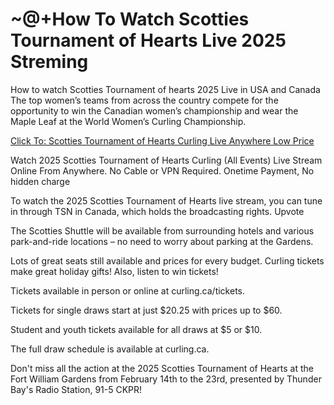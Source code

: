 # ~@+How To Watch Scotties Tournament of Hearts Live 2025 Streming 
How to watch Scotties Tournament of hearts 2025 Live in USA and Canada The top women’s teams from across the country compete for the opportunity to win the Canadian women’s championship and wear the Maple Leaf at the World Women’s Curling Championship.

[Click To: Scotties Tournament of Hearts Curling Live Anywhere Low Price](https://cutt.ly/5rqKxDyA)

Watch 2025 Scotties Tournament of Hearts Curling (All Events) Live Stream Online From Anywhere. No Cable or VPN Required. Onetime Payment, No hidden charge

To watch the 2025 Scotties Tournament of Hearts live stream, you can tune in through TSN in Canada, which holds the broadcasting rights. Upvote

The Scotties Shuttle will be available from surrounding hotels and various park-and-ride locations – no need to worry about parking at the Gardens.

Lots of great seats still available and prices for every budget. Curling tickets make great holiday gifts! Also, listen to win tickets!

Tickets available in person or online at curling.ca/tickets.

Tickets for single draws start at just $20.25 with prices up to $60.

Student and youth tickets available for all draws at $5 or $10.

The full draw schedule is available at curling.ca.

Don't miss all the action at the 2025 Scotties Tournament of Hearts at the Fort William Gardens from February 14th to the 23rd, presented by Thunder Bay's Radio Station, 91-5 CKPR!
